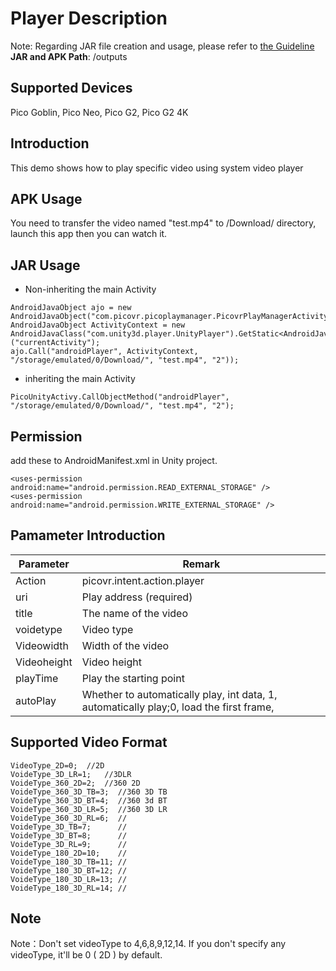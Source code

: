 # Player Description

Note: Regarding JAR file creation and usage, please refer to [the Guideline](https://github.com/picoxr/support/blob/master/How%20to%20Use%20JAR%20file%20in%20Unity%20project%20on%20Pico%20device.docx)      
**JAR and APK Path**: /outputs

## Supported Devices
Pico Goblin, Pico Neo, Pico G2, Pico G2 4K 

## Introduction
This demo shows how to play specific video using system video player

## APK Usage
You need to transfer the video named "test.mp4" to /Download/ directory, launch this app then you can watch it.

## JAR Usage
* Non-inheriting the main Activity
```
AndroidJavaObject ajo = new AndroidJavaObject("com.picovr.picoplaymanager.PicovrPlayManagerActivity");
AndroidJavaObject ActivityContext = new AndroidJavaClass("com.unity3d.player.UnityPlayer").GetStatic<AndroidJavaObject>("currentActivity");
ajo.Call("androidPlayer", ActivityContext, "/storage/emulated/0/Download/", "test.mp4", "2"));
```

* inheriting the main Activity
```
PicoUnityActivy.CallObjectMethod("androidPlayer", "/storage/emulated/0/Download/", "test.mp4", "2");
```

## Permission
add these to AndroidManifest.xml in Unity project.
```
<uses-permission android:name="android.permission.READ_EXTERNAL_STORAGE" />
<uses-permission android:name="android.permission.WRITE_EXTERNAL_STORAGE" />
```

## Pamameter Introduction
| Parameter                         | Remark                                                       |
| --------------------------------- | ------------------------------------------------------------ |
| Action                            | picovr.intent.action.player                                  |
| uri                               | Play address (required)                                      |
| title                             | The name of the video                                        |
| voidetype                         | Video type                                                   |
| Videowidth                        | Width of the video                                           |
| Videoheight                       | Video height                                                 |
| playTime                          | Play the starting point                                      |
| autoPlay                          | Whether to automatically play, int data, 1, automatically play;0, load the first frame, |         

## Supported Video Format
    VideoType_2D=0;  //2D
    VoideType_3D_LR=1;   //3DLR
    VoideType_360_2D=2;  //360 2D
    VoideType_360_3D_TB=3;  //360 3D TB
    VoideType_360_3D_BT=4;  //360 3d BT
    VoideType_360_3D_LR=5;  //360 3D LR
    VoideType_360_3D_RL=6;  //
    VoideType_3D_TB=7;      //
    VoideType_3D_BT=8;      //
    VoideType_3D_RL=9;      //
    VoideType_180_2D=10;    //
    VoideType_180_3D_TB=11; //
    VoideType_180_3D_BT=12; //
    VoideType_180_3D_LR=13; //
    VoideType_180_3D_RL=14; //

## Note
Note：Don't set videoType to 4,6,8,9,12,14.
      If you don't specify any videoType, it'll be 0 ( 2D ) by default.

